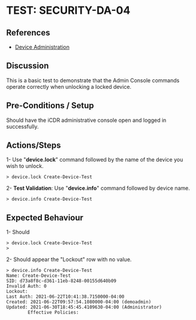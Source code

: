 # TEST: SECURITY-DA-04

## References

* [Device Administration](../../../../../operations/host-administration/santedb-icdr-admin-console/untitled.md)

## Discussion

This is a basic test to demonstrate that the Admin Console commands operate correctly when unlocking a locked device.

## Pre-Conditions / Setup

Should have the iCDR administrative console open and logged in successfully.

## Actions/Steps

1- Use "**device.lock**" command followed by the name of the device you wish to unlock.

```text
> device.lock Create-Device-Test
```

2- **Test Validation**: Use "**device.info**" command  followed by device name.

```text
> device.info Create-Device-Test
```

## Expected Behaviour

1- Should 

```text
> device.lock Create-Device-Test
>
```

2- Should appear the "Lockout" row with no value.

```text
> device.info Create-Device-Test
Name: Create-Device-Test
SID: d73a8f8c-d361-11eb-8248-00155d640b09
Invalid Auth: 0
Lockout:
Last Auth: 2021-06-22T10:41:38.7150000-04:00
Created: 2021-06-22T09:57:54.1080000-04:00 (demoadmin)
Updated: 2021-06-30T18:45:45.4109630-04:00 (Administrator)
        Effective Policies:
```

